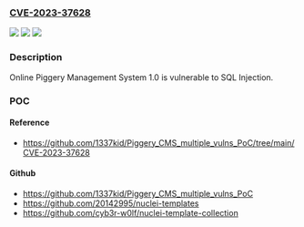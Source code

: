 ### [CVE-2023-37628](https://cve.mitre.org/cgi-bin/cvename.cgi?name=CVE-2023-37628)
![](https://img.shields.io/static/v1?label=Product&message=n%2Fa&color=blue)
![](https://img.shields.io/static/v1?label=Version&message=n%2Fa&color=blue)
![](https://img.shields.io/static/v1?label=Vulnerability&message=n%2Fa&color=brighgreen)

### Description

Online Piggery Management System 1.0 is vulnerable to SQL Injection.

### POC

#### Reference
- https://github.com/1337kid/Piggery_CMS_multiple_vulns_PoC/tree/main/CVE-2023-37628

#### Github
- https://github.com/1337kid/Piggery_CMS_multiple_vulns_PoC
- https://github.com/20142995/nuclei-templates
- https://github.com/cyb3r-w0lf/nuclei-template-collection

